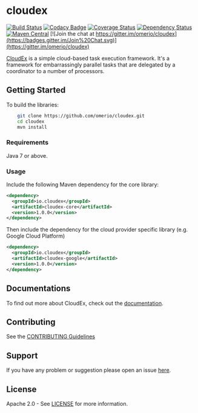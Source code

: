 # cloudex

[![Build Status](https://travis-ci.org/omerio/cloudex.svg)](https://travis-ci.org/omerio/cloudex)
[![Codacy Badge](https://api.codacy.com/project/badge/Grade/15151a0352eb4e16870e792d5a143add)](https://www.codacy.com/app/omer-dawelbeit/cloudex)
[![Coverage Status](https://coveralls.io/repos/github/omerio/cloudex/badge.svg?branch=master)](https://coveralls.io/github/omerio/cloudex?branch=master)
[![Dependency Status](https://www.versioneye.com/user/projects/5724d152ba37ce0031fc218e/badge.svg?style=flat)](https://www.versioneye.com/user/projects/5724d152ba37ce0031fc218e)
[![Maven Central](https://maven-badges.herokuapp.com/maven-central/io.cloudex/cloudex-core/badge.svg)](https://maven-badges.herokuapp.com/maven-central/io.cloudex/cloudex-core)
[![Join the chat at https://gitter.im/omerio/cloudex](https://badges.gitter.im/Join%20Chat.svg)](https://gitter.im/omerio/cloudex)

[CloudEx](http://cloudex.io) is a simple cloud-based task execution framework. It's a framework for embarrassingly parallel tasks that are delegated by a coordinator to a number of processors.

## Getting Started

To build the libraries:

```bash
    git clone https://github.com/omerio/cloudex.git
    cd cloudex
    mvn install
```   

### Requirements

Java 7 or above.

### Usage

Include the following Maven dependency for the core library:

```xml
<dependency>
  <groupId>io.cloudex</groupId>
  <artifactId>cloudex-core</artifactId>
  <version>1.0.0</version>
</dependency>
```

Then include the dependency for the cloud provider specific library (e.g. Google Cloud Platform)

```xml
<dependency>
  <groupId>io.cloudex</groupId>
  <artifactId>cloudex-google</artifactId>
  <version>1.0.0</version>
</dependency>
```

## Documentations

To find out more about CloudEx, check out the [documentation](https://github.com/omerio/cloudex/wiki).

## Contributing

See the [CONTRIBUTING Guidelines](https://github.com/omerio/cloudex/blob/master/CONTRIBUTING.md)

## Support
If you have any problem or suggestion please open an issue [here](https://github.com/omerio/cloudex/issues).

## License
Apache 2.0 - See [LICENSE](https://github.com/omerio/cloudex/blob/master/README.md) for more information.
